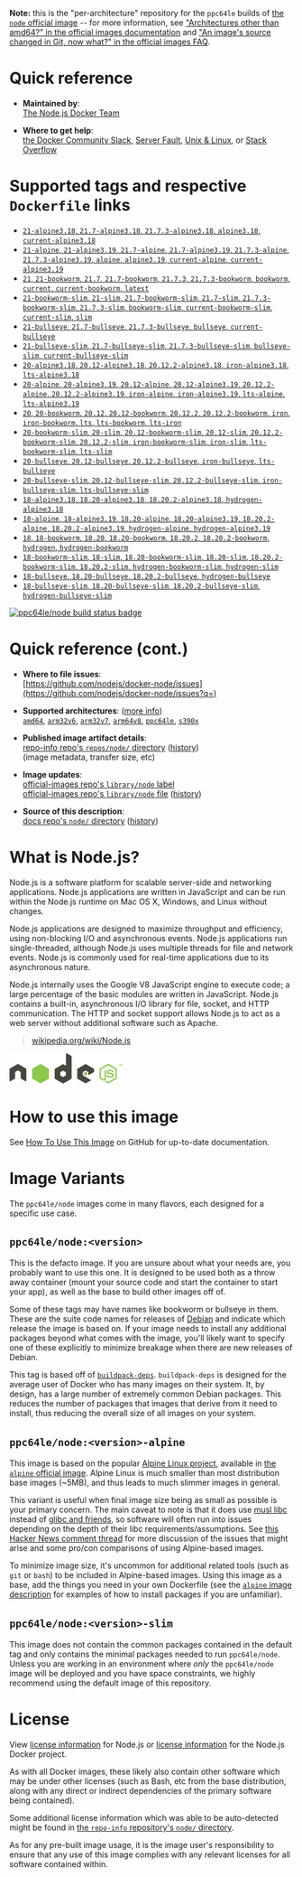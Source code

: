 <!--

********************************************************************************

WARNING:

    DO NOT EDIT "node/README.md"

    IT IS AUTO-GENERATED

    (from the other files in "node/" combined with a set of templates)

********************************************************************************

-->

**Note:** this is the "per-architecture" repository for the `ppc64le` builds of [the `node` official image](https://hub.docker.com/_/node) -- for more information, see ["Architectures other than amd64?" in the official images documentation](https://github.com/docker-library/official-images#architectures-other-than-amd64) and ["An image's source changed in Git, now what?" in the official images FAQ](https://github.com/docker-library/faq#an-images-source-changed-in-git-now-what).

# Quick reference

-	**Maintained by**:  
	[The Node.js Docker Team](https://github.com/nodejs/docker-node)

-	**Where to get help**:  
	[the Docker Community Slack](https://dockr.ly/comm-slack), [Server Fault](https://serverfault.com/help/on-topic), [Unix & Linux](https://unix.stackexchange.com/help/on-topic), or [Stack Overflow](https://stackoverflow.com/help/on-topic)

# Supported tags and respective `Dockerfile` links

-	[`21-alpine3.18`, `21.7-alpine3.18`, `21.7.3-alpine3.18`, `alpine3.18`, `current-alpine3.18`](https://github.com/nodejs/docker-node/blob/e8dc03502488e162b6860a6adc3ee8e8ae517e87/21/alpine3.18/Dockerfile)
-	[`21-alpine`, `21-alpine3.19`, `21.7-alpine`, `21.7-alpine3.19`, `21.7.3-alpine`, `21.7.3-alpine3.19`, `alpine`, `alpine3.19`, `current-alpine`, `current-alpine3.19`](https://github.com/nodejs/docker-node/blob/e8dc03502488e162b6860a6adc3ee8e8ae517e87/21/alpine3.19/Dockerfile)
-	[`21`, `21-bookworm`, `21.7`, `21.7-bookworm`, `21.7.3`, `21.7.3-bookworm`, `bookworm`, `current`, `current-bookworm`, `latest`](https://github.com/nodejs/docker-node/blob/e8dc03502488e162b6860a6adc3ee8e8ae517e87/21/bookworm/Dockerfile)
-	[`21-bookworm-slim`, `21-slim`, `21.7-bookworm-slim`, `21.7-slim`, `21.7.3-bookworm-slim`, `21.7.3-slim`, `bookworm-slim`, `current-bookworm-slim`, `current-slim`, `slim`](https://github.com/nodejs/docker-node/blob/e8dc03502488e162b6860a6adc3ee8e8ae517e87/21/bookworm-slim/Dockerfile)
-	[`21-bullseye`, `21.7-bullseye`, `21.7.3-bullseye`, `bullseye`, `current-bullseye`](https://github.com/nodejs/docker-node/blob/e8dc03502488e162b6860a6adc3ee8e8ae517e87/21/bullseye/Dockerfile)
-	[`21-bullseye-slim`, `21.7-bullseye-slim`, `21.7.3-bullseye-slim`, `bullseye-slim`, `current-bullseye-slim`](https://github.com/nodejs/docker-node/blob/e8dc03502488e162b6860a6adc3ee8e8ae517e87/21/bullseye-slim/Dockerfile)
-	[`20-alpine3.18`, `20.12-alpine3.18`, `20.12.2-alpine3.18`, `iron-alpine3.18`, `lts-alpine3.18`](https://github.com/nodejs/docker-node/blob/e8dc03502488e162b6860a6adc3ee8e8ae517e87/20/alpine3.18/Dockerfile)
-	[`20-alpine`, `20-alpine3.19`, `20.12-alpine`, `20.12-alpine3.19`, `20.12.2-alpine`, `20.12.2-alpine3.19`, `iron-alpine`, `iron-alpine3.19`, `lts-alpine`, `lts-alpine3.19`](https://github.com/nodejs/docker-node/blob/e8dc03502488e162b6860a6adc3ee8e8ae517e87/20/alpine3.19/Dockerfile)
-	[`20`, `20-bookworm`, `20.12`, `20.12-bookworm`, `20.12.2`, `20.12.2-bookworm`, `iron`, `iron-bookworm`, `lts`, `lts-bookworm`, `lts-iron`](https://github.com/nodejs/docker-node/blob/e8dc03502488e162b6860a6adc3ee8e8ae517e87/20/bookworm/Dockerfile)
-	[`20-bookworm-slim`, `20-slim`, `20.12-bookworm-slim`, `20.12-slim`, `20.12.2-bookworm-slim`, `20.12.2-slim`, `iron-bookworm-slim`, `iron-slim`, `lts-bookworm-slim`, `lts-slim`](https://github.com/nodejs/docker-node/blob/e8dc03502488e162b6860a6adc3ee8e8ae517e87/20/bookworm-slim/Dockerfile)
-	[`20-bullseye`, `20.12-bullseye`, `20.12.2-bullseye`, `iron-bullseye`, `lts-bullseye`](https://github.com/nodejs/docker-node/blob/e8dc03502488e162b6860a6adc3ee8e8ae517e87/20/bullseye/Dockerfile)
-	[`20-bullseye-slim`, `20.12-bullseye-slim`, `20.12.2-bullseye-slim`, `iron-bullseye-slim`, `lts-bullseye-slim`](https://github.com/nodejs/docker-node/blob/e8dc03502488e162b6860a6adc3ee8e8ae517e87/20/bullseye-slim/Dockerfile)
-	[`18-alpine3.18`, `18.20-alpine3.18`, `18.20.2-alpine3.18`, `hydrogen-alpine3.18`](https://github.com/nodejs/docker-node/blob/e8dc03502488e162b6860a6adc3ee8e8ae517e87/18/alpine3.18/Dockerfile)
-	[`18-alpine`, `18-alpine3.19`, `18.20-alpine`, `18.20-alpine3.19`, `18.20.2-alpine`, `18.20.2-alpine3.19`, `hydrogen-alpine`, `hydrogen-alpine3.19`](https://github.com/nodejs/docker-node/blob/e8dc03502488e162b6860a6adc3ee8e8ae517e87/18/alpine3.19/Dockerfile)
-	[`18`, `18-bookworm`, `18.20`, `18.20-bookworm`, `18.20.2`, `18.20.2-bookworm`, `hydrogen`, `hydrogen-bookworm`](https://github.com/nodejs/docker-node/blob/e8dc03502488e162b6860a6adc3ee8e8ae517e87/18/bookworm/Dockerfile)
-	[`18-bookworm-slim`, `18-slim`, `18.20-bookworm-slim`, `18.20-slim`, `18.20.2-bookworm-slim`, `18.20.2-slim`, `hydrogen-bookworm-slim`, `hydrogen-slim`](https://github.com/nodejs/docker-node/blob/e8dc03502488e162b6860a6adc3ee8e8ae517e87/18/bookworm-slim/Dockerfile)
-	[`18-bullseye`, `18.20-bullseye`, `18.20.2-bullseye`, `hydrogen-bullseye`](https://github.com/nodejs/docker-node/blob/e8dc03502488e162b6860a6adc3ee8e8ae517e87/18/bullseye/Dockerfile)
-	[`18-bullseye-slim`, `18.20-bullseye-slim`, `18.20.2-bullseye-slim`, `hydrogen-bullseye-slim`](https://github.com/nodejs/docker-node/blob/e8dc03502488e162b6860a6adc3ee8e8ae517e87/18/bullseye-slim/Dockerfile)

[![ppc64le/node build status badge](https://img.shields.io/jenkins/s/https/doi-janky.infosiftr.net/job/multiarch/job/ppc64le/job/node.svg?label=ppc64le/node%20%20build%20job)](https://doi-janky.infosiftr.net/job/multiarch/job/ppc64le/job/node/)

# Quick reference (cont.)

-	**Where to file issues**:  
	[https://github.com/nodejs/docker-node/issues](https://github.com/nodejs/docker-node/issues?q=)

-	**Supported architectures**: ([more info](https://github.com/docker-library/official-images#architectures-other-than-amd64))  
	[`amd64`](https://hub.docker.com/r/amd64/node/), [`arm32v6`](https://hub.docker.com/r/arm32v6/node/), [`arm32v7`](https://hub.docker.com/r/arm32v7/node/), [`arm64v8`](https://hub.docker.com/r/arm64v8/node/), [`ppc64le`](https://hub.docker.com/r/ppc64le/node/), [`s390x`](https://hub.docker.com/r/s390x/node/)

-	**Published image artifact details**:  
	[repo-info repo's `repos/node/` directory](https://github.com/docker-library/repo-info/blob/master/repos/node) ([history](https://github.com/docker-library/repo-info/commits/master/repos/node))  
	(image metadata, transfer size, etc)

-	**Image updates**:  
	[official-images repo's `library/node` label](https://github.com/docker-library/official-images/issues?q=label%3Alibrary%2Fnode)  
	[official-images repo's `library/node` file](https://github.com/docker-library/official-images/blob/master/library/node) ([history](https://github.com/docker-library/official-images/commits/master/library/node))

-	**Source of this description**:  
	[docs repo's `node/` directory](https://github.com/docker-library/docs/tree/master/node) ([history](https://github.com/docker-library/docs/commits/master/node))

# What is Node.js?

Node.js is a software platform for scalable server-side and networking applications. Node.js applications are written in JavaScript and can be run within the Node.js runtime on Mac OS X, Windows, and Linux without changes.

Node.js applications are designed to maximize throughput and efficiency, using non-blocking I/O and asynchronous events. Node.js applications run single-threaded, although Node.js uses multiple threads for file and network events. Node.js is commonly used for real-time applications due to its asynchronous nature.

Node.js internally uses the Google V8 JavaScript engine to execute code; a large percentage of the basic modules are written in JavaScript. Node.js contains a built-in, asynchronous I/O library for file, socket, and HTTP communication. The HTTP and socket support allows Node.js to act as a web server without additional software such as Apache.

> [wikipedia.org/wiki/Node.js](https://en.wikipedia.org/wiki/Node.js)

![logo](https://raw.githubusercontent.com/docker-library/docs/01c12653951b2fe592c1f93a13b4e289ada0e3a1/node/logo.png)

# How to use this image

See [How To Use This Image](https://github.com/nodejs/docker-node/blob/master/README.md#how-to-use-this-image) on GitHub for up-to-date documentation.

# Image Variants

The `ppc64le/node` images come in many flavors, each designed for a specific use case.

## `ppc64le/node:<version>`

This is the defacto image. If you are unsure about what your needs are, you probably want to use this one. It is designed to be used both as a throw away container (mount your source code and start the container to start your app), as well as the base to build other images off of.

Some of these tags may have names like bookworm or bullseye in them. These are the suite code names for releases of [Debian](https://wiki.debian.org/DebianReleases) and indicate which release the image is based on. If your image needs to install any additional packages beyond what comes with the image, you'll likely want to specify one of these explicitly to minimize breakage when there are new releases of Debian.

This tag is based off of [`buildpack-deps`](https://hub.docker.com/_/buildpack-deps/). `buildpack-deps` is designed for the average user of Docker who has many images on their system. It, by design, has a large number of extremely common Debian packages. This reduces the number of packages that images that derive from it need to install, thus reducing the overall size of all images on your system.

## `ppc64le/node:<version>-alpine`

This image is based on the popular [Alpine Linux project](https://alpinelinux.org), available in [the `alpine` official image](https://hub.docker.com/_/alpine). Alpine Linux is much smaller than most distribution base images (~5MB), and thus leads to much slimmer images in general.

This variant is useful when final image size being as small as possible is your primary concern. The main caveat to note is that it does use [musl libc](https://musl.libc.org) instead of [glibc and friends](https://www.etalabs.net/compare_libcs.html), so software will often run into issues depending on the depth of their libc requirements/assumptions. See [this Hacker News comment thread](https://news.ycombinator.com/item?id=10782897) for more discussion of the issues that might arise and some pro/con comparisons of using Alpine-based images.

To minimize image size, it's uncommon for additional related tools (such as `git` or `bash`) to be included in Alpine-based images. Using this image as a base, add the things you need in your own Dockerfile (see the [`alpine` image description](https://hub.docker.com/_/alpine/) for examples of how to install packages if you are unfamiliar).

## `ppc64le/node:<version>-slim`

This image does not contain the common packages contained in the default tag and only contains the minimal packages needed to run `ppc64le/node`. Unless you are working in an environment where *only* the `ppc64le/node` image will be deployed and you have space constraints, we highly recommend using the default image of this repository.

# License

View [license information](https://github.com/nodejs/node/blob/master/LICENSE) for Node.js or [license information](https://github.com/nodejs/docker-node/blob/master/LICENSE) for the Node.js Docker project.

As with all Docker images, these likely also contain other software which may be under other licenses (such as Bash, etc from the base distribution, along with any direct or indirect dependencies of the primary software being contained).

Some additional license information which was able to be auto-detected might be found in [the `repo-info` repository's `node/` directory](https://github.com/docker-library/repo-info/tree/master/repos/node).

As for any pre-built image usage, it is the image user's responsibility to ensure that any use of this image complies with any relevant licenses for all software contained within.
